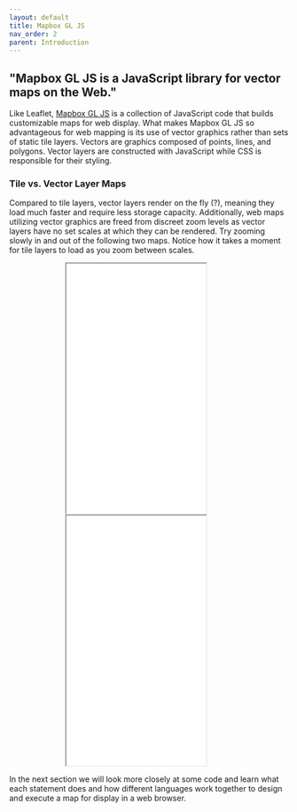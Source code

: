 ```yaml
---
layout: default
title: Mapbox GL JS
nav_order: 2
parent: Introduction
---
```


## "Mapbox GL JS is a JavaScript library for vector maps on the Web."

Like Leaflet, [Mapbox GL JS](https://docs.mapbox.com/mapbox-gl-js/guides/) is a collection of JavaScript code that builds customizable maps for web display. What makes Mapbox GL JS so advantageous for web mapping is its use of vector graphics rather than sets of static tile layers. Vectors are graphics composed of points, lines, and polygons. Vector layers are constructed with JavaScript while CSS is responsible for their styling. 

### Tile vs. Vector Layer Maps 
Compared to tile layers, vector layers render on the fly (?), meaning they load much faster and require less storage capacity. Additionally, web maps utilizing vector graphics are freed from discreet zoom levels as vector layers have no set scales at which they can be rendered. Try zooming slowly in and out of the following two maps. Notice how it takes a moment for tile layers to load as you zoom between scales. 

 <iframe src="./content/tile-example.html" style="margin-left: 20%; margin-right: auto; width: 50%; height:450px;"></iframe>
 <br>   
 <iframe src="./content/vector-example.html" style="margin-left: 20%; margin-right: auto; width: 50%; height:450px;"></iframe>


In the next section we will look more closely at some code and learn what each statement does and how different languages work together to design and execute a map for display in a web browser. 

